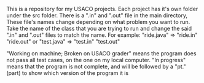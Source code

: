 This is a repository for my USACO projects. Each project has it's own folder under the src folder.
There is a ".in" and ".out" file in the main directory, These file's names change depending on what
problem you want to run. Take the name of the class that you are trying to run and change the said ".in"
and ".out" files to match the name. For example: "ride.java" => "ride.in" "ride.out" or "test.java" =>
"test.in" "test.out"


"Working on machine; Broken on USACO grader" means the program does not pass all test cases, on the one on
my local computer. "In progress" means that the program is not complete, and will be followed by a "pt."(part)
to show which version of the program it is
